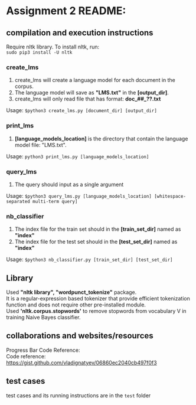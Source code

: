 # Assignment 2 README:

## compilation and execution instructions
Require nltk library. To install nltk, run:  
`sudo pip3 install -U nltk`

### create_lms
1. create_lms will create a language model for each document in the corpus.  
2. The language model will save as **"LMS.txt"** in the **[output_dir]**.  
3. create_lms will only read file that has format: **doc_##_??.txt**  

Usage: `$python3 create_lms.py [document_dir] [output_dir]`

### print_lms
1. **[language_models_location]** is the directory that contain the language model file: "LMS.txt".  

Usage: `python3 print_lms.py [language_models_location]`

### query_lms
1. The query should input as a single argument  

Usage: `$python3 query_lms.py [language_models_location] [whitespace-separated multi-term query]`

### nb_classifier
1. The index file for the train set should in the **[train_set_dir]** named as **"index"**
2. The index file for the test set should in the **[test_set_dir]** named as **"index"**

Usage: `$python3 nb_classifier.py [train_set_dir] [test_set_dir]`

## Library
Used **"nltk library", "wordpunct_tokenize"** package.  
It is a regular-expression based tokenizer that provide efficient tokenization function
and does not require other pre-installed module.  
Used **'nltk.corpus.stopwords'** to remove stopwords from vocabulary V in training Naive Bayes classifier.  

## collaborations and websites/resources
Progress Bar Code Reference:  
Code reference: https://gist.github.com/vladignatyev/06860ec2040cb497f0f3

## test cases
test cases and its running instructions are in the `test` folder
